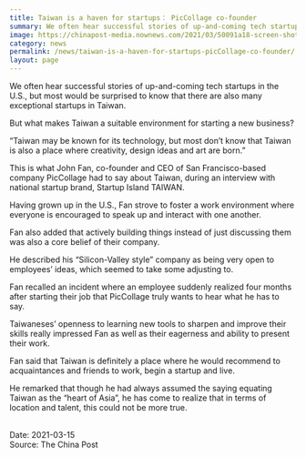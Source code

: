 ```yaml
---
title: Taiwan is a haven for startups： PicCollage co-founder
summary: We often hear successful stories of up-and-coming tech startups in the U.S., but most would be surprised to know that there are also many exceptional startups in Taiwan.
image: https://chinapost-media.nownews.com/2021/03/50091a18-screen-shot-2021-03-11-at-7.00.54-pm.png
category: news
permalink: /news/taiwan-is-a-haven-for-startups-picCollage-co-founder/
layout: page
---
```


We often hear successful stories of up-and-coming tech startups in the U.S., but most would be surprised to know that there are also many exceptional startups in Taiwan.

But what makes Taiwan a suitable environment for starting a new business? 

“Taiwan may be known for its technology, but most don’t know that Taiwan is also a place where creativity, design ideas and art are born.”

This is what John Fan, co-founder and CEO of San Francisco-based company PicCollage had to say about Taiwan, during an interview with national startup brand, Startup Island TAIWAN.

Having grown up in the U.S., Fan strove to foster a work environment where everyone is encouraged to speak up and interact with one another.

Fan also added that actively building things instead of just discussing them was also a core belief of their company.

He described his “Silicon-Valley style” company as being very open to employees’ ideas, which seemed to take some adjusting to.

Fan recalled an incident where an employee suddenly realized four months after starting their job that PicCollage truly wants to hear what he has to say. 

Taiwaneses’ openness to learning new tools to sharpen and improve their skills really impressed Fan as well as their eagerness and ability to present their work.

Fan said that Taiwan is definitely a place where he would recommend to acquaintances and friends to work, begin a startup and live.

He remarked that though he had always assumed the saying equating Taiwan as the “heart of Asia”, he has come to realize that in terms of location and talent, this could not be more true.

<br/>
Date: 2021-03-15
<br/>
Source: The China Post
